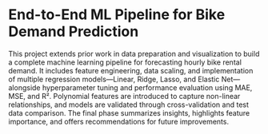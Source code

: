 # End-to-End ML Pipeline for Bike Demand Prediction

This project extends prior work in data preparation and visualization to build a complete machine learning pipeline for forecasting hourly bike rental demand. It includes feature engineering, data scaling, and implementation of multiple regression models—Linear, Ridge, Lasso, and Elastic Net—alongside hyperparameter tuning and performance evaluation using MAE, MSE, and R². Polynomial features are introduced to capture non-linear relationships, and models are validated through cross-validation and test data comparison. The final phase summarizes insights, highlights feature importance, and offers recommendations for future improvements.
